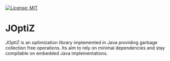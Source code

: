 [![License: MIT](https://img.shields.io/badge/License-MIT-yellow.svg)](https://opensource.org/licenses/MIT)

# JOptiZ

JOptiZ is an optimization library implemented in Java providing garbage collection free operations.
Its aim to rely on minimal dependencies and stay compilable on embedded Java implementations.

